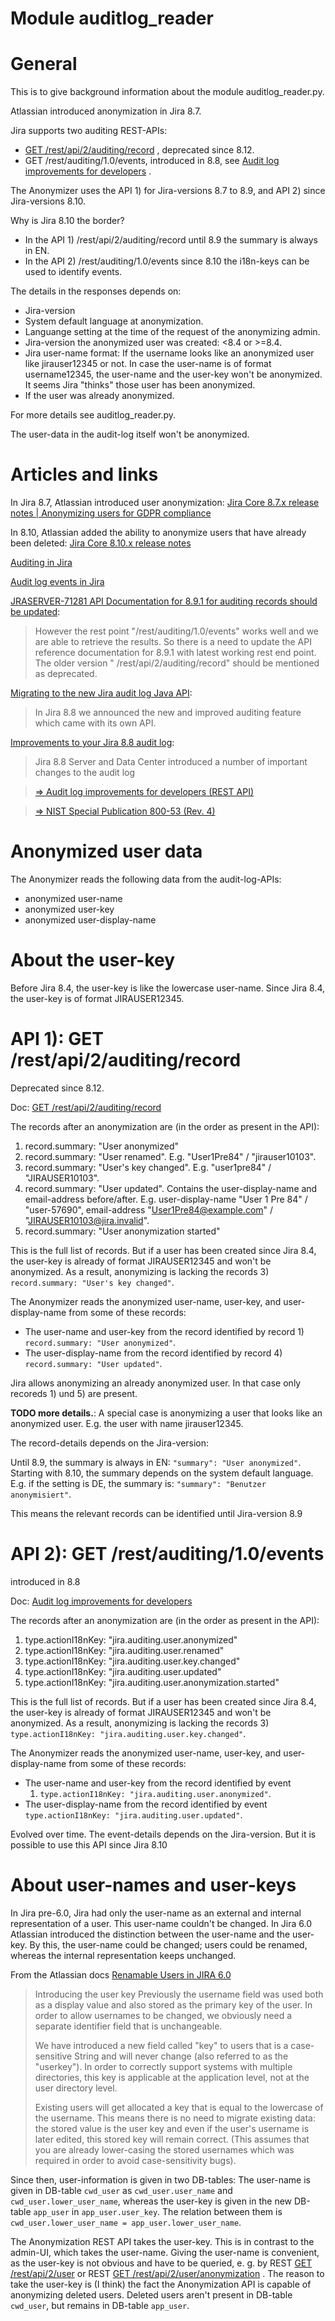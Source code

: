 Module auditlog_reader
=

# General

This is to give background information about the module auditlog_reader.py.

Atlassian introduced anonymization in Jira 8.7.

Jira supports two auditing REST-APIs:

* [GET /rest/api/2/auditing/record](https://docs.atlassian.com/software/jira/docs/api/REST/8.0.0/#api/2/auditing-getRecords)
  , deprecated since 8.12.
* GET /rest/auditing/1.0/events, introduced in 8.8,
  see [Audit log improvements for developers](https://confluence.atlassian.com/jiracore/audit-log-improvements-for-developers-990552469.html)
  .

The Anonymizer uses the API 1) for Jira-versions 8.7 to 8.9, and API 2) since Jira-versions 8.10.

Why is Jira 8.10 the border?

* In the API 1) /rest/api/2/auditing/record until 8.9 the summary is always in EN.
* In the API 2) /rest/auditing/1.0/events since 8.10 the i18n-keys can be used to identify events.

The details in the responses depends on:

* Jira-version
* System default language at anonymization.
* Languange setting at the time of the request of the anonymizing admin.
* Jira-version the anonymized user was created: <8.4 or >=8.4.
* Jira user-name format: If the username looks like an anonymized user like jirauser12345 or not.
  In case the user-name is of format username12345, the user-name and the user-key won't be anonymized.
  It seems Jira "thinks" those user has been anonymized.
* If the user was already anonymized.

For more details see auditlog_reader.py.

The user-data in the audit-log itself won't be anonymized.

# Articles and links

In Jira 8.7, Atlassian introduced user anonymization:
[Jira Core 8.7.x release notes | Anonymizing users for GDPR compliance](https://confluence.atlassian.com/jiracore/jira-core-8-7-x-release-notes-990550456.html)

In 8.10, Atlassian added the ability to anonymize users that have already been deleted:
[Jira Core 8.10.x release notes](https://confluence.atlassian.com/jiracore/jira-core-8-10-x-release-notes-1005343732.html#JiraCore8.10.xreleasenotes-gdpr)

[Auditing in Jira](https://confluence.atlassian.com/adminjiraserver/auditing-in-jira-938847740.html#AuditinginJira-AuditingandtheRESTAPI)

[Audit log events in Jira](https://confluence.atlassian.com/adminjiraserver/audit-log-events-in-jira-998879036.html)

[JRASERVER-71281 API Documentation for 8.9.1 for auditing records should be updated](https://jira.atlassian.com/browse/JRASERVER-71281):

> However the rest point "/rest/auditing/1.0/events" works well and we are able to retrieve the results. So there is a
> need to update the API reference documentation for 8.9.1 with latest working rest end point. The older version "
> /rest/api/2/auditing/record" should be mentioned as deprecated.


[Migrating to the new Jira audit log Java API](https://developer.atlassian.com/server/jira/platform/migrating-to-new-jira-audit-log-java-api/):

> In Jira 8.8 we announced the new and improved auditing feature which came with its own API.

[Improvements to your Jira 8.8 audit log](https://blog.developer.atlassian.com/improvements-to-your-jira-8-8-audit-log):

> Jira 8.8 Server and Data Center introduced a number of important changes to the audit log

> [=> Audit log improvements for developers (REST API)](https://confluence.atlassian.com/jiracore/audit-log-improvements-for-developers-990552469.html)

> [=> NIST Special Publication 800-53 (Rev. 4)](https://nvd.nist.gov/800-53/Rev4/control/AU-3)

# Anonymized user data

The Anonymizer reads the following data from the audit-log-APIs:

* anonymized user-name
* anonymized user-key
* anonymized user-display-name

# About the user-key

Before Jira 8.4, the user-key is like the lowercase user-name.
Since Jira 8.4, the user-key is of format JIRAUSER12345.

# API 1): GET /rest/api/2/auditing/record

Deprecated since 8.12.

Doc: [GET /rest/api/2/auditing/record](https://docs.atlassian.com/software/jira/docs/api/REST/8.0.0/#api/2/auditing-getRecords)

The records after an anonymization are (in the order as present in the API):

1. record.summary: "User anonymized"
2. record.summary: "User renamed". E.g. "User1Pre84" / "jirauser10103".
3. record.summary: "User's key changed". E.g. "user1pre84" / "JIRAUSER10103".
4. record.summary: "User updated".
   Contains the user-display-name and email-address before/after.
   E.g. user-display-name "User 1 Pre 84" / "user-57690",
   email-address "User1Pre84@example.com" / "JIRAUSER10103@jira.invalid".
5. record.summary: "User anonymization started"

This is the full list of records.
But if a user has been created since Jira 8.4, the user-key is already of format JIRAUSER12345 and won't be anonymized.
As a result, anonymizing is lacking the records 3) `record.summary: "User's key changed"`.

The Anonymizer reads the anonymized user-name, user-key, and user-display-name from some of these records:

* The user-name and user-key from the record identified by record 1) `record.summary: "User anonymized"`.
* The user-display-name from the record identified by record 4) `record.summary: "User updated"`.

Jira allows anonymizing an already anonymized user.
In that case only recoreds 1) und 5) are present.

**TODO more details.**:
A special case is anonymizing a user that looks like an anonymized user.
E.g. the user with name jirauser12345.

The record-details depends on the Jira-version:

Until 8.9, the summary is always in EN:
`"summary": "User anonymized"`.
Starting with 8.10, the summary depends on the system default language.
E.g. if the setting is DE, the summary is:
`"summary": "Benutzer anonymisiert"`.

This means the relevant records can be identified until Jira-version 8.9

# API 2): GET /rest/auditing/1.0/events

introduced in 8.8

Doc: [Audit log improvements for developers](https://confluence.atlassian.com/jiracore/audit-log-improvements-for-developers-990552469.html)

The records after an anonymization are (in the order as present in the API):

1. type.actionI18nKey: "jira.auditing.user.anonymized"
2. type.actionI18nKey: "jira.auditing.user.renamed"
3. type.actionI18nKey: "jira.auditing.user.key.changed"
4. type.actionI18nKey: "jira.auditing.user.updated"
5. type.actionI18nKey: "jira.auditing.user.anonymization.started"

This is the full list of records.
But if a user has been created since Jira 8.4, the user-key is already of format JIRAUSER12345 and won't be anonymized.
As a result, anonymizing is lacking the records 3) `type.actionI18nKey: "jira.auditing.user.key.changed"`.

The Anonymizer reads the anonymized user-name, user-key, and user-display-name from some of these records:

* The user-name and user-key from the record identified by event
    1) `type.actionI18nKey: "jira.auditing.user.anonymized"`.
* The user-display-name from the record identified by event `type.actionI18nKey: "jira.auditing.user.updated"`.

Evolved over time. The event-details depends on the Jira-version.
But it is possible to use this API since Jira 8.10

# About user-names and user-keys

In Jira pre-6.0, Jira had only the user-name as an external and internal representation of a
user. This user-name couldn't be changed. In Jira 6.0 Atlassian introduced the distinction
between the user-name and the user-key. By this, the user-name could be changed; users
could be renamed, whereas the internal representation keeps unchanged.

From the Atlassian
docs [Renamable Users in JIRA 6.0](https://developer.atlassian.com/server/jira/platform/renamable-users-in-jira-6-0/)

> Introducing the user key
> Previously the username field was used both as a display value and also stored as the primary key of the user.
> In order to allow usernames to be changed, we obviously need a separate identifier field that is unchangeable.
>
>We have introduced a new field called "key" to users that is a case-sensitive String and will never change (also
> referred to as the "userkey").
> In order to correctly support systems with multiple directories, this key is applicable at the application level, not
> at
> the user directory level.
>
>Existing users will get allocated a key that is equal to the lowercase of the username.
> This means there is no need to migrate existing data: the stored value is the user key and even if the user's username
> is later edited, this stored key will remain correct.
(This assumes that you are already lower-casing the stored usernames which was required in order to avoid
> case-sensitivity bugs).

Since then, user-information is given in two DB-tables: The user-name is given in DB-table
`cwd_user` as `cwd_user.user_name` and `cwd_user.lower_user_name`, whereas the user-key is
given in the new DB-table `app_user` in `app_user.user_key`. The relation between them is
`cwd_user.lower_user_name = app_user.lower_user_name`.

The Anonymization REST API takes the user-key. This is in contrast to the admin-UI, which
takes the user-name. Giving the user-name is convenient, as the user-key is not obvious and
have to be queried, e. g. by
REST [GET /rest/api/2/user](https://docs.atlassian.com/software/jira/docs/api/REST/8.13.2/#api/2/user-getUser)
or
REST [GET /rest/api/2/user/anonymization](https://docs.atlassian.com/software/jira/docs/api/REST/8.13.0/#api/2/user/anonymization-validateUserAnonymization)
.
The reason to take the user-key is (I think) the fact the Anonymization API is capable
of anonymizing deleted users. Deleted users aren't present in DB-table `cwd_user`, but remains
in DB-table `app_user`.
